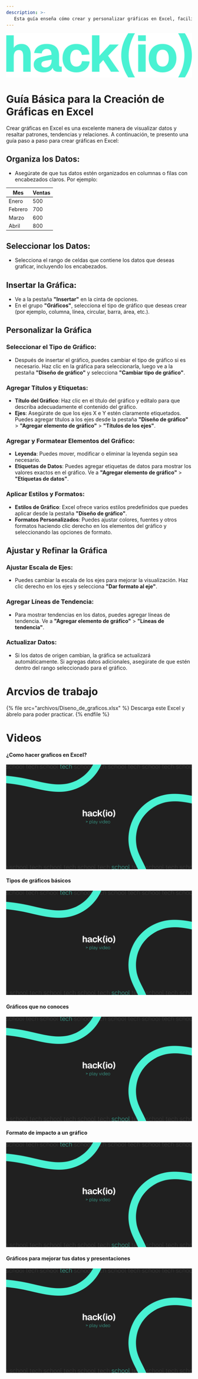 ```yaml
---
description: >-
   Esta guía enseña cómo crear y personalizar gráficas en Excel, facilitando la visualización y análisis de datos. Incluye pasos para seleccionar datos, insertar gráficos y aplicar formatos y estilos.
---
```


<div style="text-align: center;">
  <img src="https://github.com/Hack-io-Data/Imagenes/blob/main/01-LogosHackio/logo_celeste@4x.png?raw=true" alt="esquema" />
</div>


# Guía Básica para la Creación de Gráficas en Excel

Crear gráficas en Excel es una excelente manera de visualizar datos y resaltar patrones, tendencias y relaciones. A continuación, te presento una guía paso a paso para crear gráficas en Excel:


## Organiza los Datos:
   - Asegúrate de que tus datos estén organizados en columnas o filas con encabezados claros. Por ejemplo:

   | Mes     | Ventas |
   |---------|--------|
   | Enero   | 500    |
   | Febrero | 700    |
   | Marzo   | 600    |
   | Abril   | 800    |

## Seleccionar los Datos:
- Selecciona el rango de celdas que contiene los datos que deseas graficar, incluyendo los encabezados.

## Insertar la Gráfica:

   - Ve a la pestaña **"Insertar"** en la cinta de opciones.
   - En el grupo **"Gráficos"**, selecciona el tipo de gráfico que deseas crear (por ejemplo, columna, línea, circular, barra, área, etc.).

## Personalizar la Gráfica

### **Seleccionar el Tipo de Gráfico**:
   - Después de insertar el gráfico, puedes cambiar el tipo de gráfico si es necesario. Haz clic en la gráfica para seleccionarla, luego ve a la pestaña **"Diseño de gráfico"** y selecciona **"Cambiar tipo de gráfico"**.

### Agregar Títulos y Etiquetas:
   - **Título del Gráfico**: Haz clic en el título del gráfico y edítalo para que describa adecuadamente el contenido del gráfico.
   - **Ejes**: Asegúrate de que los ejes X e Y estén claramente etiquetados. Puedes agregar títulos a los ejes desde la pestaña **"Diseño de gráfico"** > **"Agregar elemento de gráfico"** > **"Títulos de los ejes"**.

### Agregar y Formatear Elementos del Gráfico:
   - **Leyenda**: Puedes mover, modificar o eliminar la leyenda según sea necesario.
   - **Etiquetas de Datos**: Puedes agregar etiquetas de datos para mostrar los valores exactos en el gráfico. Ve a **"Agregar elemento de gráfico"** > **"Etiquetas de datos"**.

### **Aplicar Estilos y Formatos**:
   - **Estilos de Gráfico**: Excel ofrece varios estilos predefinidos que puedes aplicar desde la pestaña **"Diseño de gráfico"**.
   - **Formatos Personalizados**: Puedes ajustar colores, fuentes y otros formatos haciendo clic derecho en los elementos del gráfico y seleccionando las opciones de formato.

## Ajustar y Refinar la Gráfica

### **Ajustar Escala de Ejes**:
   - Puedes cambiar la escala de los ejes para mejorar la visualización. Haz clic derecho en los ejes y selecciona **"Dar formato al eje"**.

### **Agregar Líneas de Tendencia**:
   - Para mostrar tendencias en los datos, puedes agregar líneas de tendencia. Ve a **"Agregar elemento de gráfico"** > **"Líneas de tendencia"**.

### **Actualizar Datos**:
   - Si los datos de origen cambian, la gráfica se actualizará automáticamente. Si agregas datos adicionales, asegúrate de que estén dentro del rango seleccionado para el gráfico.

# Arcvios de trabajo 

{% file src="archivos/Diseno_de_graficos.xlsx" %}
Descarga este Excel y ábrelo para poder practicar.
{% endfile %}

# Videos

#### ¿Como hacer graficos en Excel? 
<div align="center">
  <a href="https://vimeo.com/636375647/82ab6fd70e">
    <img src="https://github.com/Hack-io-Data/Imagenes/blob/main/01-LogosHackio/Cabecera%20video%20Gitbook%20Hackio.png?raw=true" alt="Métodos listas" />
  </a>
</div>


#### Tipos de gráficos básicos
<div align="center">
  <a href="https://vimeo.com/636376108/72eb523474">
    <img src="https://github.com/Hack-io-Data/Imagenes/blob/main/01-LogosHackio/Cabecera%20video%20Gitbook%20Hackio.png?raw=true" alt="Métodos listas" />
  </a>
</div>



#### Gráficos que no conoces
<div align="center">
  <a href="https://vimeo.com/636376528/227d2dffbf">
    <img src="https://github.com/Hack-io-Data/Imagenes/blob/main/01-LogosHackio/Cabecera%20video%20Gitbook%20Hackio.png?raw=true" alt="Métodos listas" />
  </a>
</div>


#### Formato de impacto a un gráfico
<div align="center">
  <a href="https://vimeo.com/636376858/4ca08396e6">
    <img src="https://github.com/Hack-io-Data/Imagenes/blob/main/01-LogosHackio/Cabecera%20video%20Gitbook%20Hackio.png?raw=true" alt="Métodos listas" />
  </a>
</div>

#### Gráficos para mejorar tus datos y presentaciones
<div align="center">
  <a href="https://vimeo.com/636376983/aaa7881349">
    <img src="https://github.com/Hack-io-Data/Imagenes/blob/main/01-LogosHackio/Cabecera%20video%20Gitbook%20Hackio.png?raw=true" alt="Métodos listas" />
  </a>
</div>